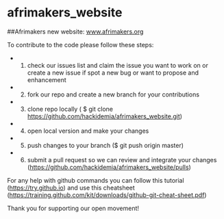 # afrimakers_website
##Afrimakers new website: www.afrimakers.org

To contribute to the code please follow these steps:

* 1. check our issues list and claim the issue you want to work on or create a new issue if spot a new bug or want to propose and enhancement
* 2. fork our repo and create a new branch for your contributions 
* 3. clone repo locally ( $ git clone https://github.com/hackidemia/afrimakers_website.git)
* 4. open local version and make your changes
* 5. push changes to your branch ($ git push origin master)
* 6. submit a pull request so we can review and integrate your changes (https://github.com/hackidemia/afrimakers_website/pulls)

For any help with github commands you can follow this tutorial (https://try.github.io)  and use this cheatsheet (https://training.github.com/kit/downloads/github-git-cheat-sheet.pdf) 

Thank you for supporting our open movement! 
